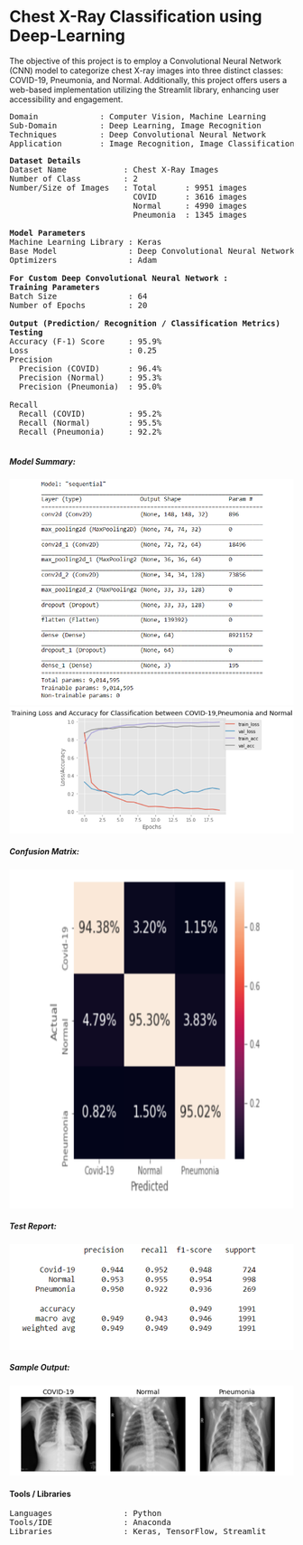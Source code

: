 # Chest X-Ray Classification using Deep-Learning
The objective of this project is to employ a Convolutional Neural Network (CNN) model to categorize chest X-ray images into three distinct classes: COVID-19, Pneumonia, and Normal.
Additionally, this project offers users a web-based implementation utilizing the Streamlit library, enhancing user accessibility and engagement.

<pre>
Domain             : Computer Vision, Machine Learning
Sub-Domain         : Deep Learning, Image Recognition
Techniques         : Deep Convolutional Neural Network
Application        : Image Recognition, Image Classification, Medical Imaging
</pre>

<pre>
<b>Dataset Details</b>
Dataset Name            : Chest X-Ray Images
Number of Class         : 2
Number/Size of Images   : Total      : 9951 images
                          COVID      : 3616 images
                          Normal     : 4990 images
                          Pneumonia  : 1345 images

<b>Model Parameters</b>
Machine Learning Library : Keras
Base Model               : Deep Convolutional Neural Network
Optimizers               : Adam

<b>For Custom Deep Convolutional Neural Network : </b>
<b>Training Parameters</b>
Batch Size               : 64
Number of Epochs         : 20

<b>Output (Prediction/ Recognition / Classification Metrics)</b>
<b>Testing</b>
Accuracy (F-1) Score     : 95.9%
Loss                     : 0.25
Precision  
  Precision (COVID)      : 96.4%
  Precision (Normal)     : 95.3%
  Precision (Pneumonia)  : 95.0%

Recall  
  Recall (COVID)         : 95.2%
  Recall (Normal)        : 95.5%
  Recall (Pneumonia)     : 92.2%
<!--Specificity             : -->
</pre>

##### Model Summary: 
<kbd>
<img src=https://github.com/SanskarBaluni/X-Ray-Classification-Deep-Learning/blob/main/Demo/images/model_summary.png>
</kbd>

<kbd>
<img src=https://github.com/SanskarBaluni/X-Ray-Classification-Deep-Learning/blob/main/Demo/images/Traing_grp.png>
</kbd>

##### Confusion Matrix: 
<kbd>
<img src=https://github.com/SanskarBaluni/X-Ray-Classification-Deep-Learning/blob/main/Demo/Report/heatmp.png alt="Confusion Matrix" width=800px height=600px>
</kbd>

##### Test Report: 
<kbd>
<img src=https://github.com/SanskarBaluni/X-Ray-Classification-Deep-Learning/blob/main/Demo/images/test_report.png>
</kbd>

##### Sample Output: 
<kbd>
 <p align="center"> 
<img src=https://github.com/SanskarBaluni/X-Ray-Classification-Deep-Learning/blob/main/Demo/sample/sample.png>
 </p>
</kbd>

#### Tools / Libraries
<pre>
Languages               : Python
Tools/IDE               : Anaconda
Libraries               : Keras, TensorFlow, Streamlit
</pre>
